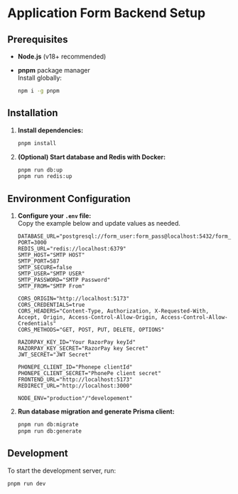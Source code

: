 # Application Form Backend Setup

## Prerequisites

- **Node.js** (v18+ recommended)
- **pnpm** package manager  
  Install globally:

  ```bash
  npm i -g pnpm
  ```

## Installation

1. **Install dependencies:**

   ```bash
   pnpm install
   ```

2. **(Optional) Start database and Redis with Docker:**

   ```bash
   pnpm run db:up
   pnpm run redis:up
   ```

## Environment Configuration

1. **Configure your `.env` file:**  
   Copy the example below and update values as needed.

   ```env
   DATABASE_URL="postgresql://form_user:form_pass@localhost:5432/form_db"
   PORT=3000
   REDIS_URL="redis://localhost:6379"
   SMTP_HOST="SMTP HOST"
   SMTP_PORT=587
   SMTP_SECURE=false
   SMTP_USER="SMTP USER"
   SMTP_PASSWORD="SMTP Password"
   SMTP_FROM="SMTP From"

   CORS_ORIGIN="http://localhost:5173"
   CORS_CREDENTIALS=true
   CORS_HEADERS="Content-Type, Authorization, X-Requested-With, Accept, Origin, Access-Control-Allow-Origin, Access-Control-Allow-Credentials"
   CORS_METHODS="GET, POST, PUT, DELETE, OPTIONS"

   RAZORPAY_KEY_ID="Your RazorPay keyId"
   RAZORPAY_KEY_SECRET="RazorPay key Secret"
   JWT_SECRET="JWT Secret"

   PHONEPE_CLIENT_ID="Phonepe clientId"
   PHONEPE_CLIENT_SECRET="PhonePe client secret"
   FRONTEND_URL="http://localhost:5173"
   REDIRECT_URL="http://localhost:3000"

   NODE_ENV="production"/"developement"
   ```

2. **Run database migration and generate Prisma client:**

   ```bash
   pnpm run db:migrate
   pnpm run db:generate
   ```

## Development

To start the development server, run:

```bash
pnpm run dev
```
